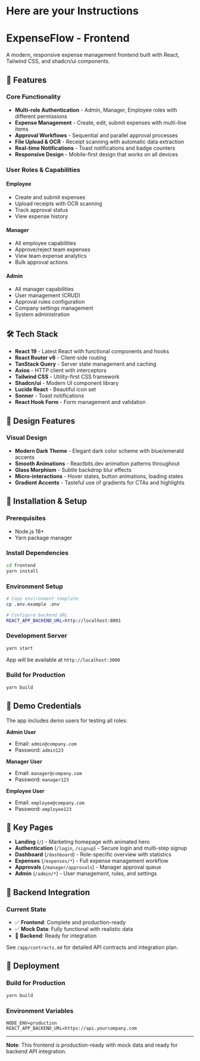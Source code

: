 # Here are your Instructions
# ExpenseFlow - Frontend

A modern, responsive expense management frontend built with React, Tailwind CSS, and shadcn/ui components.

## 🚀 Features

### Core Functionality
- **Multi-role Authentication** - Admin, Manager, Employee roles with different permissions
- **Expense Management** - Create, edit, submit expenses with multi-line items
- **Approval Workflows** - Sequential and parallel approval processes
- **File Upload & OCR** - Receipt scanning with automatic data extraction
- **Real-time Notifications** - Toast notifications and badge counters
- **Responsive Design** - Mobile-first design that works on all devices

### User Roles & Capabilities

#### Employee
- Create and submit expenses
- Upload receipts with OCR scanning
- Track approval status
- View expense history

#### Manager  
- All employee capabilities
- Approve/reject team expenses
- View team expense analytics
- Bulk approval actions

#### Admin
- All manager capabilities
- User management (CRUD)
- Approval rules configuration
- Company settings management
- System administration

## 🛠️ Tech Stack

- **React 19** - Latest React with functional components and hooks
- **React Router v6** - Client-side routing
- **TanStack Query** - Server state management and caching
- **Axios** - HTTP client with interceptors
- **Tailwind CSS** - Utility-first CSS framework
- **Shadcn/ui** - Modern UI component library
- **Lucide React** - Beautiful icon set
- **Sonner** - Toast notifications
- **React Hook Form** - Form management and validation

## 🎨 Design Features

### Visual Design
- **Modern Dark Theme** - Elegant dark color scheme with blue/emerald accents
- **Smooth Animations** - Reactbits.dev animation patterns throughout
- **Glass Morphism** - Subtle backdrop blur effects
- **Micro-interactions** - Hover states, button animations, loading states
- **Gradient Accents** - Tasteful use of gradients for CTAs and highlights

## 🔧 Installation & Setup

### Prerequisites
- Node.js 18+ 
- Yarn package manager

### Install Dependencies
```bash
cd frontend
yarn install
```

### Environment Setup
```bash
# Copy environment template
cp .env.example .env

# Configure backend URL
REACT_APP_BACKEND_URL=http://localhost:8001
```

### Development Server
```bash
yarn start
```
App will be available at `http://localhost:3000`

### Build for Production
```bash
yarn build
```

## 🧪 Demo Credentials

The app includes demo users for testing all roles:

**Admin User**
- Email: `admin@company.com`
- Password: `admin123`

**Manager User**  
- Email: `manager@company.com`
- Password: `manager123`

**Employee User**
- Email: `employee@company.com`  
- Password: `employee123`

## 📱 Key Pages

- **Landing** (`/`) - Marketing homepage with animated hero
- **Authentication** (`/login`, `/signup`) - Secure login and multi-step signup
- **Dashboard** (`/dashboard`) - Role-specific overview with statistics
- **Expenses** (`/expenses/*`) - Full expense management workflow
- **Approvals** (`/manager/approvals`) - Manager approval queue
- **Admin** (`/admin/*`) - User management, rules, and settings

## 🔌 Backend Integration

### Current State
- ✅ **Frontend**: Complete and production-ready
- ✅ **Mock Data**: Fully functional with realistic data
- 🔄 **Backend**: Ready for integration

See `/app/contracts.md` for detailed API contracts and integration plan.

## 🚀 Deployment

### Build for Production
```bash
yarn build
```

### Environment Variables
```env
NODE_ENV=production
REACT_APP_BACKEND_URL=https://api.yourcompany.com
```

---

**Note**: This frontend is production-ready with mock data and ready for backend API integration.
